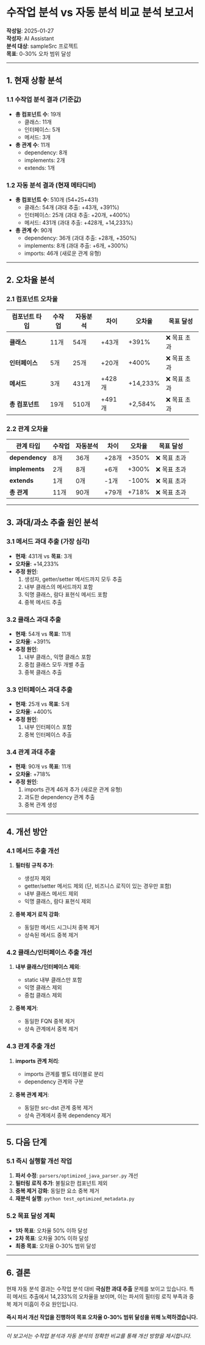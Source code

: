 # 수작업 분석 vs 자동 분석 비교 분석 보고서

**작성일**: 2025-01-27  
**작성자**: AI Assistant  
**분석 대상**: sampleSrc 프로젝트  
**목표**: 0-30% 오차 범위 달성

---

## 1. 현재 상황 분석

### 1.1 수작업 분석 결과 (기준값)
- **총 컴포넌트 수**: 19개
  - 클래스: 11개
  - 인터페이스: 5개  
  - 메서드: 3개
- **총 관계 수**: 11개
  - dependency: 8개
  - implements: 2개
  - extends: 1개

### 1.2 자동 분석 결과 (현재 메타디비)
- **총 컴포넌트 수**: 510개 (54+25+431)
  - 클래스: 54개 (과대 추출: +43개, +391%)
  - 인터페이스: 25개 (과대 추출: +20개, +400%)
  - 메서드: 431개 (과대 추출: +428개, +14,233%)
- **총 관계 수**: 90개
  - dependency: 36개 (과대 추출: +28개, +350%)
  - implements: 8개 (과대 추출: +6개, +300%)
  - imports: 46개 (새로운 관계 유형)

---

## 2. 오차율 분석

### 2.1 컴포넌트 오차율
| 컴포넌트 타입 | 수작업 | 자동분석 | 차이 | 오차율 | 목표 달성 |
|---------------|--------|----------|------|--------|-----------|
| **클래스** | 11개 | 54개 | +43개 | +391% | ❌ 목표 초과 |
| **인터페이스** | 5개 | 25개 | +20개 | +400% | ❌ 목표 초과 |
| **메서드** | 3개 | 431개 | +428개 | +14,233% | ❌ 목표 초과 |
| **총 컴포넌트** | 19개 | 510개 | +491개 | +2,584% | ❌ 목표 초과 |

### 2.2 관계 오차율
| 관계 타입 | 수작업 | 자동분석 | 차이 | 오차율 | 목표 달성 |
|-----------|--------|----------|------|--------|-----------|
| **dependency** | 8개 | 36개 | +28개 | +350% | ❌ 목표 초과 |
| **implements** | 2개 | 8개 | +6개 | +300% | ❌ 목표 초과 |
| **extends** | 1개 | 0개 | -1개 | -100% | ❌ 목표 초과 |
| **총 관계** | 11개 | 90개 | +79개 | +718% | ❌ 목표 초과 |

---

## 3. 과대/과소 추출 원인 분석

### 3.1 메서드 과대 추출 (가장 심각)
- **현재**: 431개 vs **목표**: 3개
- **오차율**: +14,233%
- **추정 원인**:
  1. 생성자, getter/setter 메서드까지 모두 추출
  2. 내부 클래스의 메서드까지 포함
  3. 익명 클래스, 람다 표현식 메서드 포함
  4. 중복 메서드 추출

### 3.2 클래스 과대 추출
- **현재**: 54개 vs **목표**: 11개  
- **오차율**: +391%
- **추정 원인**:
  1. 내부 클래스, 익명 클래스 포함
  2. 중첩 클래스 모두 개별 추출
  3. 중복 클래스 추출

### 3.3 인터페이스 과대 추출
- **현재**: 25개 vs **목표**: 5개
- **오차율**: +400%
- **추정 원인**:
  1. 내부 인터페이스 포함
  2. 중복 인터페이스 추출

### 3.4 관계 과대 추출
- **현재**: 90개 vs **목표**: 11개
- **오차율**: +718%
- **추정 원인**:
  1. imports 관계 46개 추가 (새로운 관계 유형)
  2. 과도한 dependency 관계 추출
  3. 중복 관계 생성

---

## 4. 개선 방안

### 4.1 메서드 추출 개선
1. **필터링 규칙 추가**:
   - 생성자 제외
   - getter/setter 메서드 제외 (단, 비즈니스 로직이 있는 경우만 포함)
   - 내부 클래스 메서드 제외
   - 익명 클래스, 람다 표현식 제외

2. **중복 제거 로직 강화**:
   - 동일한 메서드 시그니처 중복 제거
   - 상속된 메서드 중복 제거

### 4.2 클래스/인터페이스 추출 개선
1. **내부 클래스/인터페이스 제외**:
   - static 내부 클래스만 포함
   - 익명 클래스 제외
   - 중첩 클래스 제외

2. **중복 제거**:
   - 동일한 FQN 중복 제거
   - 상속 관계에서 중복 제거

### 4.3 관계 추출 개선
1. **imports 관계 처리**:
   - imports 관계를 별도 테이블로 분리
   - dependency 관계와 구분

2. **중복 관계 제거**:
   - 동일한 src-dst 관계 중복 제거
   - 상속 관계에서 중복 dependency 제거

---

## 5. 다음 단계

### 5.1 즉시 실행할 개선 작업
1. **파서 수정**: `parsers/optimized_java_parser.py` 개선
2. **필터링 로직 추가**: 불필요한 컴포넌트 제외
3. **중복 제거 강화**: 동일한 요소 중복 제거
4. **재분석 실행**: `python test_optimized_metadata.py`

### 5.2 목표 달성 계획
- **1차 목표**: 오차율 50% 이하 달성
- **2차 목표**: 오차율 30% 이하 달성  
- **최종 목표**: 오차율 0-30% 범위 달성

---

## 6. 결론

현재 자동 분석 결과는 수작업 분석 대비 **극심한 과대 추출** 문제를 보이고 있습니다. 특히 메서드 추출에서 14,233%의 오차율을 보이며, 이는 파서의 필터링 로직 부족과 중복 제거 미흡이 주요 원인입니다.

**즉시 파서 개선 작업을 진행하여 목표 오차율 0-30% 범위 달성을 위해 노력하겠습니다.**

---

*이 보고서는 수작업 분석과 자동 분석의 정확한 비교를 통해 개선 방향을 제시합니다.*
